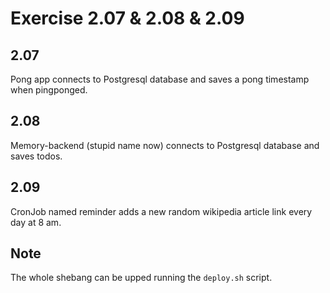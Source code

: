 # Exercise 2.07 & 2.08 & 2.09

## 2.07
Pong app connects to Postgresql database and saves a pong timestamp when pingponged.

## 2.08
Memory-backend (stupid name now) connects to Postgresql database and saves todos.

## 2.09
CronJob named reminder adds a new random wikipedia article link every day at 8 am.

## Note

The whole shebang can be upped running the ```deploy.sh``` script. 
